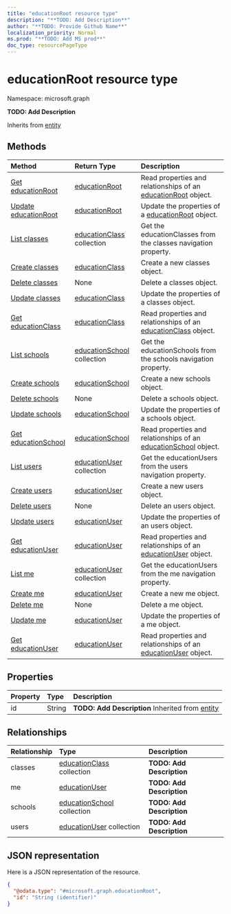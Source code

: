 ```yaml
---
title: "educationRoot resource type"
description: "**TODO: Add Description**"
author: "**TODO: Provide Github Name**"
localization_priority: Normal
ms.prod: "**TODO: Add MS prod**"
doc_type: resourcePageType
---
```


# educationRoot resource type


Namespace: microsoft.graph

**TODO: Add Description**


Inherits from [entity](../resources/entity.md)

## Methods
|Method|Return Type|Description|
|:---|:---|:---|
|[Get educationRoot](../api/educationroot-get.md)|[educationRoot](../resources/educationroot.md)|Read properties and relationships of an [educationRoot](../resources/educationroot.md) object.|
|[Update educationRoot](../api/educationroot-update.md)|[educationRoot](../resources/educationroot.md)|Update the properties of a [educationRoot](../resources/educationroot.md) object.|
|[List classes](../api/educationroot-list-classes.md)|[educationClass](../resources/educationclass.md) collection|Get the educationClasses from the classes navigation property.|
|[Create classes](../api/educationroot-post-classes.md)|[educationClass](../resources/educationclass.md)|Create a new classes object.|
|[Delete classes](../api/educationroot-delete-classes.md)|None|Delete a classes object.|
|[Update classes](../api/educationroot-update-classes.md)|[educationClass](../resources/educationclass.md)|Update the properties of a classes object.|
|[Get educationClass](../api/educationclass-get.md)|[educationClass](../resources/educationclass.md)|Read properties and relationships of an [educationClass](../resources/educationclass.md) object.|
|[List schools](../api/educationroot-list-schools.md)|[educationSchool](../resources/educationschool.md) collection|Get the educationSchools from the schools navigation property.|
|[Create schools](../api/educationroot-post-schools.md)|[educationSchool](../resources/educationschool.md)|Create a new schools object.|
|[Delete schools](../api/educationroot-delete-schools.md)|None|Delete a schools object.|
|[Update schools](../api/educationroot-update-schools.md)|[educationSchool](../resources/educationschool.md)|Update the properties of a schools object.|
|[Get educationSchool](../api/educationschool-get.md)|[educationSchool](../resources/educationschool.md)|Read properties and relationships of an [educationSchool](../resources/educationschool.md) object.|
|[List users](../api/educationroot-list-users.md)|[educationUser](../resources/educationuser.md) collection|Get the educationUsers from the users navigation property.|
|[Create users](../api/educationroot-post-users.md)|[educationUser](../resources/educationuser.md)|Create a new users object.|
|[Delete users](../api/educationroot-delete-users.md)|None|Delete an users object.|
|[Update users](../api/educationroot-update-users.md)|[educationUser](../resources/educationuser.md)|Update the properties of an users object.|
|[Get educationUser](../api/educationuser-get.md)|[educationUser](../resources/educationuser.md)|Read properties and relationships of an [educationUser](../resources/educationuser.md) object.|
|[List me](../api/educationroot-list-me.md)|[educationUser](../resources/educationuser.md) collection|Get the educationUsers from the me navigation property.|
|[Create me](../api/educationroot-post-me.md)|[educationUser](../resources/educationuser.md)|Create a new me object.|
|[Delete me](../api/educationroot-delete-me.md)|None|Delete a me object.|
|[Update me](../api/educationroot-update-me.md)|[educationUser](../resources/educationuser.md)|Update the properties of a me object.|
|[Get educationUser](../api/educationuser-get.md)|[educationUser](../resources/educationuser.md)|Read properties and relationships of an [educationUser](../resources/educationuser.md) object.|

## Properties
|Property|Type|Description|
|:---|:---|:---|
|id|String|**TODO: Add Description** Inherited from [entity](../resources/entity.md)|

## Relationships
|Relationship|Type|Description|
|:---|:---|:---|
|classes|[educationClass](../resources/educationclass.md) collection|**TODO: Add Description**|
|me|[educationUser](../resources/educationuser.md)|**TODO: Add Description**|
|schools|[educationSchool](../resources/educationschool.md) collection|**TODO: Add Description**|
|users|[educationUser](../resources/educationuser.md) collection|**TODO: Add Description**|

## JSON representation
Here is a JSON representation of the resource.
<!-- {
  "blockType": "resource",
  "keyProperty": "id",
  "@odata.type": "microsoft.graph.educationRoot",
  "baseType": "microsoft.graph.entity",
  "openType": false
}
-->
``` json
{
  "@odata.type": "#microsoft.graph.educationRoot",
  "id": "String (identifier)"
}
```

